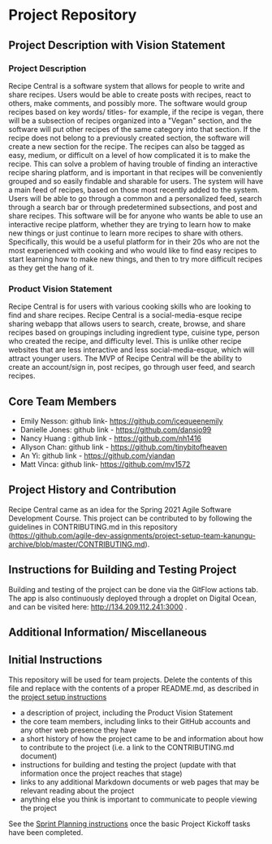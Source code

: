 # Project Repository

## Project Description with Vision Statement

### Project Description

Recipe Central is a software system that allows for people to write and share recipes. Users would be able to create posts with recipes, react to others, make comments, and possibly more. The software would group recipes based on key words/ titles- for example, if the recipe is vegan, there will be a subsection of recipes organized into a "Vegan" section, and the software will put other recipes of the same category into that section. If the recipe does not belong to a previously created section, the software will create a new section for the recipe. The recipes can also be tagged as easy, medium, or difficult on a level of how complicated it is to make the recipe. This can solve a problem of having trouble of finding an interactive recipe sharing platform, and is important in that recipes will be conveniently grouped and so easily findable and sharable for users. The system will have a main feed of recipes, based on those most recently added to the system. Users will be able to go through a common and a personalized feed, search through a search bar or through predetermined subsections, and post and share recipes. This software will be for anyone who wants be able to use an interactive recipe platform, whether they are trying to learn how to make new things or just continue to learn more recipes to share with others. Specifically, this would be a useful platform for in their 20s who are not the most experienced with cooking and who would like to find easy recipes to start learning how to make new things, and then to try more difficult recipes as they get the hang of it.

### Product Vision Statement

Recipe Central is for users with various cooking skills who are looking to find and share recipes. Recipe Central is a social-media-esque recipe sharing webapp that allows users to search, create, browse, and share recipes based on groupings including ingredient type, cuisine type, person who created the recipe, and difficulty level. This is unlike other recipe websites that are less interactive and less social-media-esque, which will attract younger users. The MVP of Recipe Central will be the ability to create an account/sign in, post recipes, go through user feed, and search recipes.


## Core Team Members

- Emily Nesson: github link- https://github.com/icequeenemily
- Danielle Jones: github link - https://github.com/dansjo99
- Nancy Huang : github link - https://github.com/nh1416
- Allyson Chan: github link - https://github.com/tinybitofheaven
- An Yi: github link - https://github.com/yiandan
- Matt Vinca: github link- https://github.com/mv1572

## Project History and Contribution

Recipe Central came as an idea for the Spring 2021 Agile Software Development Course. This project can be contributed to by following the guidelines in CONTRIBUTING.md in this repository (https://github.com/agile-dev-assignments/project-setup-team-kanungu-archive/blob/master/CONTRIBUTING.md).

## Instructions for Building and Testing Project

Building and testing of the project can be done via the GitFlow actions tab. The app is also continuously deployed through a droplet on Digital Ocean, and can be visited here: http://134.209.112.241:3000 . 

## Additional Information/ Miscellaneous




## Initial Instructions

This repository will be used for team projects. Delete the contents of this file and replace with the contents of a proper README.md, as described in the [project setup instructions](./project-setup-instructions.md)

- a description of project, including the Product Vision Statement
- the core team members, including links to their GitHub accounts and any other web presence they have
- a short history of how the project came to be and information about how to contribute to the project (i.e. a link to the CONTRIBUTING.md document)
- instructions for building and testing the project (update with that information once the project reaches that stage)
- links to any additional Markdown documents or web pages that may be relevant reading about the project
- anything else you think is important to communicate to people viewing the project

See the [Sprint Planning instructions](./sprint-planning-instructions.md) once the basic Project Kickoff tasks have been completed.
